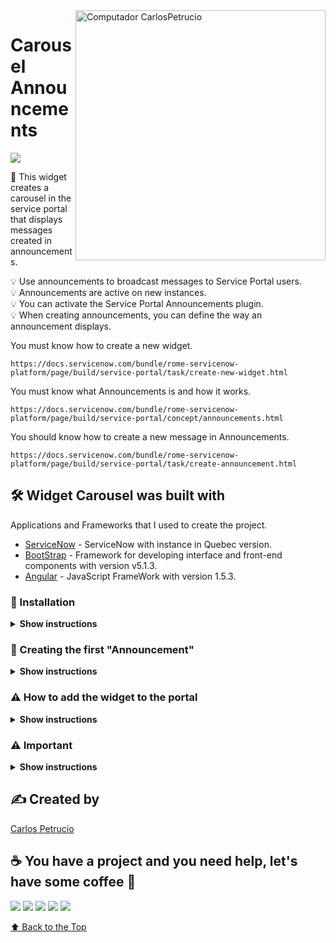 <img src="https://raw.githubusercontent.com/carlospetrucio/ServiceNow/main/Service%20Portal/Widgets/Carousel%20Announcements%20Widget/ignore_files_md/computer-illustration.png" min-width="250px" max-width="250px" width="400px" align="right" alt="Computador CarlosPetrucio">

# Carousel Announcements
<img src="https://img.shields.io/badge/Carousel%20Announcements-Active-green.svg">

📜 This widget creates a carousel in the service portal that displays messages created in announcements.

💡 Use announcements to broadcast messages to Service Portal users.  
💡 Announcements are active on new instances.  
💡 You can activate the Service Portal Announcements plugin.    
💡 When creating announcements, you can define the way an announcement displays.   

You must know how to create a new widget.
```
https://docs.servicenow.com/bundle/rome-servicenow-platform/page/build/service-portal/task/create-new-widget.html
```
You must know what Announcements is and how it works.
```
https://docs.servicenow.com/bundle/rome-servicenow-platform/page/build/service-portal/concept/announcements.html
```
You should know how to create a new message in Announcements.
```
https://docs.servicenow.com/bundle/rome-servicenow-platform/page/build/service-portal/task/create-announcement.html
```  
## 🛠️ Widget Carousel was built with

Applications and Frameworks that I used to create the project.

* [ServiceNow](https://docs.servicenow.com/bundle/quebec-release-notes/) - ServiceNow with instance in Quebec version.
* [BootStrap](https://getbootstrap.com/docs/5.1/) - Framework for developing interface and front-end components with version v5.1.3.
* [Angular](https://code.angularjs.org/1.5.3/docs/api) - JavaScript FrameWork with version 1.5.3.  


### 🔧 Installation


<details><summary><b>Show instructions</b></summary>
  
Step 1 - Fork the project on github so that you have your version of the code and can customize it if necessary.  

![image](https://user-images.githubusercontent.com/50377984/143965623-e8e81700-484b-439c-8f6f-f619e3e13a3e.png)


Step 2 - Using the filter navigator, search for the widget module inside Application menu Service Portal.    

![image](https://user-images.githubusercontent.com/50377984/143965567-f76f38cd-dab6-44a2-b6b3-ea5831f09ceb.png)


Step 3 - Use the "New" button to create a new widget.    

![image](https://user-images.githubusercontent.com/50377984/143965487-9323e659-ebb3-424e-a568-3f986a4e89f2.png)

Step 4 - Now you should define a name, description and "ID" for your widget, then click the context menu and save. (Burger Menu)  

![image](https://user-images.githubusercontent.com/50377984/143965181-178b00b9-5c17-4cc4-abac-812251a75bdb.png)

Step 5 - After performing the fork you will find the folder "Instance files" copy the code from the file "HTML Template.html" and paste it into "Body HTML template" in the widget editor.  

![image](https://user-images.githubusercontent.com/50377984/143966115-c7cc1143-4209-4c05-8ca2-7793d869101a.png)

Step 6 - Copy the contents of the file "CSS - SCSS.css" and paste it into "CSS" in the widget editor.  

![image](https://user-images.githubusercontent.com/50377984/143966291-0b37caf4-4159-4b95-9441-abc2767c3c37.png)

Step 7 - Copy the contents of the file "Serve Script.js" and paste it into "Server script" in the widget editor.
It will be the code responsible for connecting to the annoucements table.  

![image](https://user-images.githubusercontent.com/50377984/143966496-9bdeff93-1f4b-4e66-8cab-d9f4681fb685.png)

Step 8 - Copy the contents of the file "Client Script.js" and paste it into "Client Controller" or "Client Script"  if you are using the editor widget.  

![image](https://user-images.githubusercontent.com/50377984/143966753-1d10ee77-a391-4903-8762-6bebf8c10edd.png)
  
  
</details>

### 🥳 Creating the first "Announcement"
<details><summary><b>Show instructions</b></summary>
Using the filter browser, look for the Ads module within the Service Portal Application menu.
Now on the right you will see the "announcement" table click "new" to create a new message.

![image](https://user-images.githubusercontent.com/50377984/143966985-ccf7ec06-7998-491c-9206-7c9e6c09ed5b.png)
</details>

### ⚠️ How to add the widget to the portal  

<details><summary><b>Show instructions</b></summary>
It is important to remember that after creating the widget and its messages, you must still instantiate the widget in your portal.  

Step 1 - Using the filter navigator, search for the portals module inside Application menu Service Portal and click on the service portal you want to add the widget.  
![image](https://user-images.githubusercontent.com/50377984/143967945-37f67b5a-b61f-46f6-a9d3-c7608b6dc54b.png)  

Step 2 - Using the information icon "i" access directly the record of the index page of your portal which is configured in the "HomePage" field.  
Step 3 - Typically, the carousel is added to the first container on the page, in the first row and in the first column, so that it is at the top of the page. Let's create a new container, with one row and one column, we'll use order to put it first.  
![image](https://user-images.githubusercontent.com/50377984/143968299-c2c8d024-9861-47bb-92b0-60d4e40bf314.png)  

Step 4 - Now inside the column, go down to the bottom of the page in the tab "instances" click on new to create a new instance inside this same column.  
![image](https://user-images.githubusercontent.com/50377984/143968379-ffb18502-cec2-4b21-8715-abff7c651b29.png)

Step 5 - Choose an intuitive name for your instance and in the widget tab choose the widget we created and configured earlier.  
Now just click submit.  
![image](https://user-images.githubusercontent.com/50377984/143968484-3ea24acc-eefa-4fd6-a414-a42b1edac852.png)

Step 6 - Let's see the final result.  
![image](https://user-images.githubusercontent.com/50377984/143969546-57514d54-dd5c-4f79-82a5-d2df147cc61a.png)

</details>




### ⚠️ Important
<details><summary><b>Show instructions</b></summary>
For your message not to be displayed as a banner and only to be displayed inside the created widget, you must remove the option "banner" in type during the creation of the message.  
In the tab "portals" you can choose if you want this message to be displayed in a specific service portal, this is useful when you have many portals and specific messages for each portal.  
  
![image](https://user-images.githubusercontent.com/50377984/143967431-94af8cee-8ad7-4327-afbd-bc49706b07e0.png)
</details>

## ✍️ Created by
<a href="https://www.linkedin.com/in/carlospetrucio/"> Carlos Petrucio </a>
## ☕ You have a project and you need help, let's have some coffee 🥳
<p align="left">
  <a href="mailto:carlospetruciofreitasbarbosa@gmail.com" alt="Gmail">
  <img src="https://img.shields.io/badge/-Gmail-FF0000?style=flat-square&labelColor=FF0000&logo=gmail&logoColor=white&link=" /></a>

  <a href="https://www.linkedin.com/in/carlospetrucio/" alt="Linkedin">
  <img src="https://img.shields.io/badge/-Linkedin-0e76a8?style=flat-square&logo=Linkedin&logoColor=white&link=" /></a>

  <a href="https://api.whatsapp.com/send?phone=5511986053073" alt="WhatsApp">
  <img src="https://img.shields.io/badge/-WhatsApp-25d366?style=flat-square&labelColor=25d366&logo=whatsapp&logoColor=white&link="/></a>

  <a href="https://www.facebook.com/CarlosPetrucioo" alt="Facebook">
  <img src="https://img.shields.io/badge/-Facebook-3b5998?style=flat-square&labelColor=3b5998&logo=facebook&logoColor=white&link="/></a>

  <a href="https://www.instagram.com/carlosfreeitas/" alt="Instagram">
  <img src="https://img.shields.io/badge/-Instagram-DF0174?style=flat-square&labelColor=DF0174&logo=instagram&logoColor=white&link="/></a>
</p>  

[⬆ Back to the Top](#Carousel-Announcements)<br>





